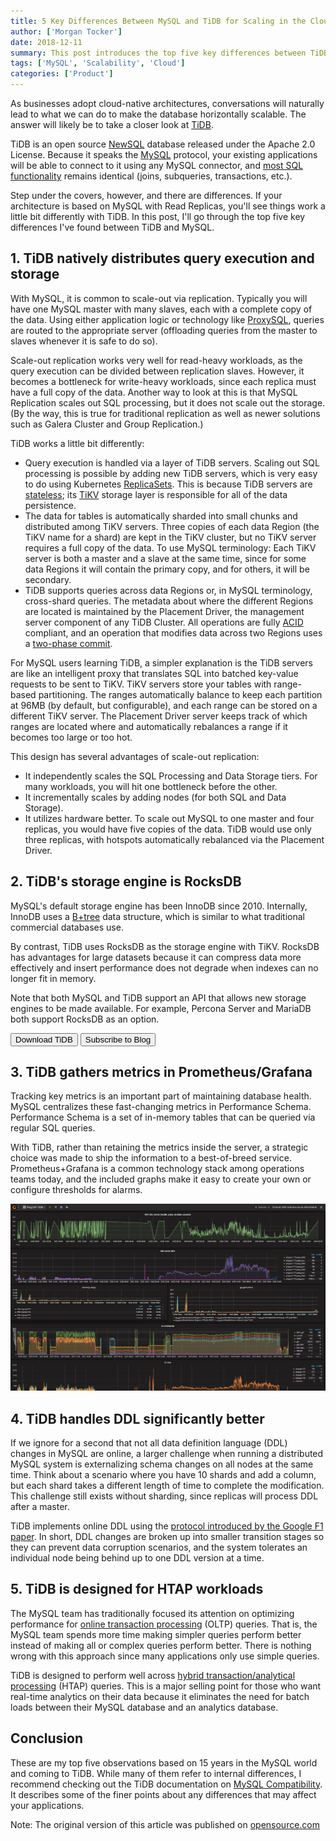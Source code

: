 ```yaml
---
title: 5 Key Differences Between MySQL and TiDB for Scaling in the Cloud
author: ['Morgan Tocker']
date: 2018-12-11
summary: This post introduces the top five key differences between TiDB and MySQL.
tags: ['MySQL', 'Scalability', 'Cloud']
categories: ['Product']
---
```


As businesses adopt cloud-native architectures, conversations will naturally lead to what we can do to make the database horizontally scalable. The answer will likely be to take a closer look at [TiDB](https://pingcap.com/docs/).

TiDB is an open source [NewSQL](https://en.wikipedia.org/wiki/NewSQL) database released under the Apache 2.0 License. Because it speaks the [MySQL](https://en.wikipedia.org/wiki/MySQL) protocol, your existing applications will be able to connect to it using any MySQL connector, and [most SQL functionality](https://pingcap.com/docs/v3.0/reference/mysql-compatibility/#compatibility-with-mysql) remains identical (joins, subqueries, transactions, etc.).

Step under the covers, however, and there are differences. If your architecture is based on MySQL with Read Replicas, you'll see things work a little bit differently with TiDB. In this post, I'll go through the top five key differences I've found between TiDB and MySQL.

## 1. TiDB natively distributes query execution and storage

With MySQL, it is common to scale-out via replication. Typically you will have one MySQL master with many slaves, each with a complete copy of the data. Using either application logic or technology like [ProxySQL](https://proxysql.com/), queries are routed to the appropriate server (offloading queries from the master to slaves whenever it is safe to do so).

Scale-out replication works very well for read-heavy workloads, as the query execution can be divided between replication slaves. However, it becomes a bottleneck for write-heavy workloads, since each replica must have a full copy of the data. Another way to look at this is that MySQL Replication scales out SQL processing, but it does not scale out the storage. (By the way, this is true for traditional replication as well as newer solutions such as Galera Cluster and Group Replication.)

TiDB works a little bit differently:

- Query execution is handled via a layer of TiDB servers. Scaling out SQL processing is possible by adding new TiDB servers, which is very easy to do using Kubernetes [ReplicaSets](https://kubernetes.io/docs/concepts/workloads/controllers/replicaset/). This is because TiDB servers are [stateless](https://en.wikipedia.org/wiki/State_(computer_science)); its [TiKV](https://github.com/tikv/tikv/wiki) storage layer is responsible for all of the data persistence.
- The data for tables is automatically sharded into small chunks and distributed among TiKV servers. Three copies of each data Region (the TiKV name for a shard) are kept in the TiKV cluster, but no TiKV server requires a full copy of the data. To use MySQL terminology: Each TiKV server is both a master and a slave at the same time, since for some data Regions it will contain the primary copy, and for others, it will be secondary.
- TiDB supports queries across data Regions or, in MySQL terminology, cross-shard queries. The metadata about where the different Regions are located is maintained by the Placement Driver, the management server component of any TiDB Cluster. All operations are fully [ACID](https://en.wikipedia.org/wiki/ACID_(computer_science)) compliant, and an operation that modifies data across two Regions uses a [two-phase commit](https://en.wikipedia.org/wiki/Two-phase_commit_protocol).

For MySQL users learning TiDB, a simpler explanation is the TiDB servers are like an intelligent proxy that translates SQL into batched key-value requests to be sent to TiKV. TiKV servers store your tables with range-based partitioning. The ranges automatically balance to keep each partition at 96MB (by default, but configurable), and each range can be stored on a different TiKV server. The Placement Driver server keeps track of which ranges are located where and automatically rebalances a range if it becomes too large or too hot.

This design has several advantages of scale-out replication:

- It independently scales the SQL Processing and Data Storage tiers. For many workloads, you will hit one bottleneck before the other.
- It incrementally scales by adding nodes (for both SQL and Data Storage).
- It utilizes hardware better. To scale out MySQL to one master and four replicas, you would have five copies of the data. TiDB would use only three replicas, with hotspots automatically rebalanced via the Placement Driver.

## 2. TiDB's storage engine is RocksDB

MySQL's default storage engine has been InnoDB since 2010. Internally, InnoDB uses a [B+tree](https://en.wikipedia.org/wiki/B%2B_tree) data structure, which is similar to what traditional commercial databases use.

By contrast, TiDB uses RocksDB as the storage engine with TiKV. RocksDB has advantages for large datasets because it can compress data more effectively and insert performance does not degrade when indexes can no longer fit in memory.

Note that both MySQL and TiDB support an API that allows new storage engines to be made available. For example, Percona Server and MariaDB both support RocksDB as an option.

<div class="trackable-btns">
    <a href="/download" onclick="trackViews('5 Key Differences Between MySQL and TiDB for Scaling in the Cloud', 'download-tidb-btn-middle')"><button>Download TiDB</button></a>
    <a href="https://share.hsforms.com/1e2W03wLJQQKPd1d9rCbj_Q2npzm" onclick="trackViews('5 Key Differences Between MySQL and TiDB for Scaling in the Cloud', 'subscribe-blog-btn-middle')"><button>Subscribe to Blog</button></a>
</div>

## 3. TiDB gathers metrics in Prometheus/Grafana

Tracking key metrics is an important part of maintaining database health. MySQL centralizes these fast-changing metrics in Performance Schema. Performance Schema is a set of in-memory tables that can be queried via regular SQL queries.

With TiDB, rather than retaining the metrics inside the server, a strategic choice was made to ship the information to a best-of-breed service. Prometheus+Grafana is a common technology stack among operations teams today, and the included graphs make it easy to create your own or configure thresholds for alarms.

![Grafana in TiDB](media/grafana-in-tidb.png)

## 4. TiDB handles DDL significantly better

If we ignore for a second that not all data definition language (DDL) changes in MySQL are online, a larger challenge when running a distributed MySQL system is externalizing schema changes on all nodes at the same time. Think about a scenario where you have 10 shards and add a column, but each shard takes a different length of time to complete the modification. This challenge still exists without sharding, since replicas will process DDL after a master.

TiDB implements online DDL using the [protocol introduced by the Google F1 paper](https://static.googleusercontent.com/media/research.google.com/en//pubs/archive/41344.pdf). In short, DDL changes are broken up into smaller transition stages so they can prevent data corruption scenarios, and the system tolerates an individual node being behind up to one DDL version at a time.

## 5. TiDB is designed for HTAP workloads

The MySQL team has traditionally focused its attention on optimizing performance for [online transaction processing](https://en.wikipedia.org/wiki/Online_transaction_processing) (OLTP) queries. That is, the MySQL team spends more time making simpler queries perform better instead of making all or complex queries perform better. There is nothing wrong with this approach since many applications only use simple queries.

TiDB is designed to perform well across [hybrid transaction/analytical processing](https://en.wikipedia.org/wiki/Hybrid_transactional/analytical_processing_(HTAP)) (HTAP) queries. This is a major selling point for those who want real-time analytics on their data because it eliminates the need for batch loads between their MySQL database and an analytics database.

## Conclusion

These are my top five observations based on 15 years in the MySQL world and coming to TiDB. While many of them refer to internal differences, I recommend checking out the TiDB documentation on [MySQL Compatibility](https://pingcap.com/docs/v3.0/reference/mysql-compatibility). It describes some of the finer points about any differences that may affect your applications.

Note: The original version of this article was published on [opensource.com](https://opensource.com/article/18/11/key-differences-between-mysql-and-tidb)
